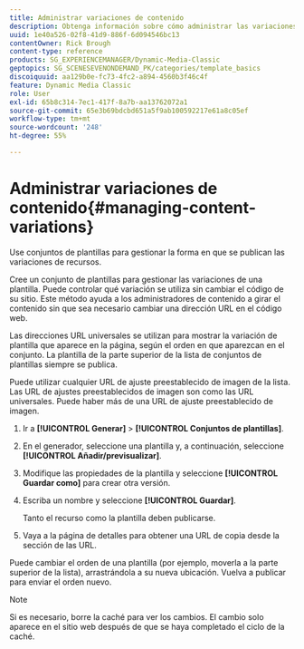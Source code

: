 ```yaml
---
title: Administrar variaciones de contenido
description: Obtenga información sobre cómo administrar las variaciones de contenido en Adobe Dynamic Media Classic.
uuid: 1e40a526-02f8-41d9-886f-6d094546bc13
contentOwner: Rick Brough
content-type: reference
products: SG_EXPERIENCEMANAGER/Dynamic-Media-Classic
geptopics: SG_SCENESEVENONDEMAND_PK/categories/template_basics
discoiquuid: aa129b0e-fc73-4fc2-a894-4560b3f46c4f
feature: Dynamic Media Classic
role: User
exl-id: 65b8c314-7ec1-417f-8a7b-aa13762072a1
source-git-commit: 65e3b69bdcbd651a5f9ab100592217e61a8c05ef
workflow-type: tm+mt
source-wordcount: '248'
ht-degree: 55%

---
```


# Administrar variaciones de contenido{#managing-content-variations}

Use conjuntos de plantillas para gestionar la forma en que se publican las variaciones de recursos.

Cree un conjunto de plantillas para gestionar las variaciones de una plantilla. Puede controlar qué variación se utiliza sin cambiar el código de su sitio. Este método ayuda a los administradores de contenido a girar el contenido sin que sea necesario cambiar una dirección URL en el código web.

Las direcciones URL universales se utilizan para mostrar la variación de plantilla que aparece en la página, según el orden en que aparezcan en el conjunto. La plantilla de la parte superior de la lista de conjuntos de plantillas siempre se publica.

Puede utilizar cualquier URL de ajuste preestablecido de imagen de la lista. Las URL de ajustes preestablecidos de imagen son como las URL universales. Puede haber más de una URL de ajuste preestablecido de imagen.

1. Ir a **[!UICONTROL Generar]** > **[!UICONTROL Conjuntos de plantillas]**.
1. En el generador, seleccione una plantilla y, a continuación, seleccione **[!UICONTROL Añadir/previsualizar]**.
1. Modifique las propiedades de la plantilla y seleccione **[!UICONTROL Guardar como]** para crear otra versión.
1. Escriba un nombre y seleccione **[!UICONTROL Guardar]**.

   Tanto el recurso como la plantilla deben publicarse.

1. Vaya a la página de detalles para obtener una URL de copia desde la sección de las URL.

Puede cambiar el orden de una plantilla (por ejemplo, moverla a la parte superior de la lista), arrastrándola a su nueva ubicación. Vuelva a publicar para enviar el orden nuevo.

>[!NOTE]
>
>Si es necesario, borre la caché para ver los cambios. El cambio solo aparece en el sitio web después de que se haya completado el ciclo de la caché.
